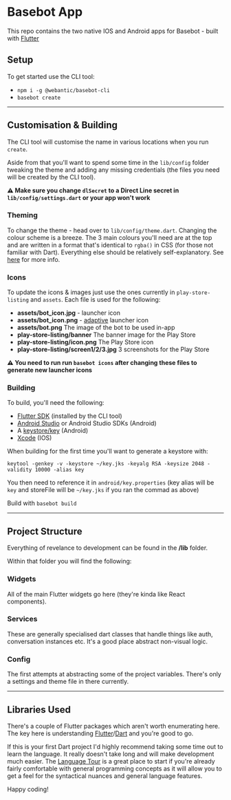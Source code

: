 # Basebot App

This repo contains the two native IOS and Android apps for Basebot - built with [Flutter](https://flutter.io)

Setup
---
To get started use the CLI tool:

- `npm i -g @webantic/basebot-cli`
- `basebot create`

---

Customisation & Building
---
The CLI tool will customise the name in various locations when you run `create`.

Aside from that you'll want to spend some time in the `lib/config` folder tweaking the theme and adding any missing credentials (the files you need will be created by the CLI tool). 

**:warning: Make sure you change `dlSecret` to a Direct Line secret in `lib/config/settings.dart` or your app won't work**

### Theming
To change the theme - head over to `lib/config/theme.dart`. Changing the colour scheme is a breeze. The 3 main colours you'll need are at the top and are written in a format that's identical to `rgba()` in CSS (for those not familiar with Dart). Everything else should be relatively self-explanatory. See [here](https://flutter.io/docs/cookbook/design/themes) for more info.

### Icons
To update the icons & images just use the ones currently in `play-store-listing` and `assets`. Each file is used for the following:

- **assets/bot_icon.jpg** - launcher icon
- **assets/bot_icon.png** - [adaptive](https://developer.android.com/guide/practices/ui_guidelines/icon_design_adaptive) launcher icon
- **assets/bot.png** The image of the bot to be used in-app
- **play-store-listing/banner** The banner image for the Play Store
- **play-store-listing/icon.png** The Play Store icon
- **play-store-listing/screen1/2/3.jpg** 3 screenshots for the Play Store

**:warning: You need to run run `basebot icons` after changing these files to generate new launcher icons**

### Building
To build, you'll need the following:
- [Flutter SDK](https://flutter.io/docs/get-started/install/macos#get-the-flutter-sdk) (installed by the CLI tool)
- [Android Studio](https://developer.android.com/studio/install) or Android Studio SDKs (Android)
- A [keystore/key](https://flutter.io/docs/deployment/android#signing-the-app) (Android)
- [Xcode](https://flutter.io/docs/get-started/install/macos#install-xcode) (IOS)

When building for the first time you'll want to generate a keystore with:

`keytool -genkey -v -keystore ~/key.jks -keyalg RSA -keysize 2048 -validity 10000 -alias key` 

You then need to reference it in `android/key.properties` (key alias will be `key` and storeFile will be `~/key.jks` if you ran the commad as above)

Build with `basebot build`

---

Project Structure
---
Everything of revelance to development can be found in the **/lib** folder. 

Within that folder you will find the following:

### Widgets
All of the main Flutter widgets go here (they're kinda like React components). 

### Services
These are generally specialised dart classes that handle things like auth, conversation instances etc. It's a good place abstract non-visual logic.

### Config
The first attempts at abstracting some of the project variables. There's only a settings and theme file in there currently.

---

Libraries Used
---
There's a couple of Flutter packages which aren't worth enumerating here. The key here is understanding [Flutter](https://flutter.io)/[Dart](https://www.dartlang.org/) and you're good to go.

If this is your first Dart project I'd highly recommend taking some time out to learn the language. It really doesn't take long and will make development much easier. The [Language Tour](https://www.dartlang.org/guides/language/language-tour) is a great place to start if you're already fairly comfortable with general programming concepts as it will allow you to get a feel for the syntactical nuances and general language features. 

Happy coding!
